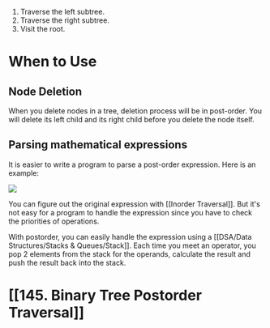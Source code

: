1. Traverse the left subtree.
2. Traverse the right subtree.
3. Visit the root.
# When to Use

## Node Deletion

When you delete nodes in a tree, deletion process will be in post-order. You will delete its left child and its right child before you delete the node itself.
## Parsing mathematical expressions

It is easier to write a program to parse a post-order expression. Here is an example:

![](https://leetcode.com/explore/learn/card/data-structure-tree/134/traverse-a-tree/Figures/binary_tree/mathematical_expression.png)

You can figure out the original expression with [[Inorder Traversal]]. But it's not easy for a program to handle the expression since you have to check the priorities of operations.

With postorder, you can easily handle the expression using a [[DSA/Data Structures/Stacks & Queues/Stack]]. Each time you meet an operator, you pop 2 elements from the stack for the operands, calculate the result and push the result back into the stack.

# [[145. Binary Tree Postorder Traversal]]